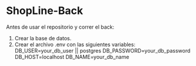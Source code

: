 # ShopLine-Back
Antes de usar el repositorio y correr el back:
1. Crear la base de datos.
2. Crear el archivo .env con las siguientes variables:
DB_USER=your_db_user || postgres
DB_PASSWORD=your_db_password
DB_HOST=localhost
DB_NAME=your_db_name